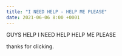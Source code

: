 ```yaml
---
title: "I NEED HELP - HELP ME PLEASE"
date: 2021-06-06 8:00 +0001
---
```


GUYS HELP I NEED HELP HELP ME PLEASE

thanks for clicking.


